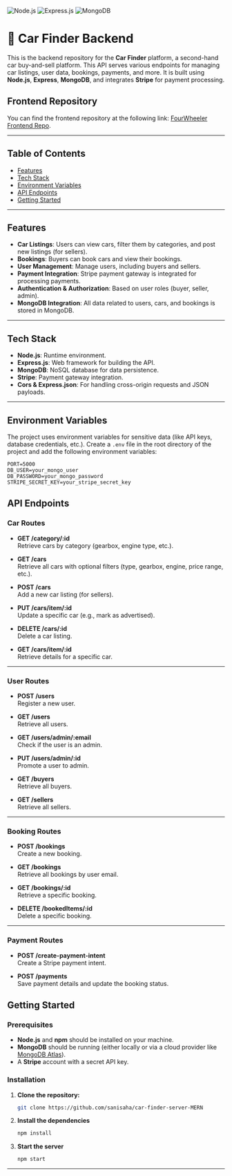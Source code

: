 ![Node.js](https://img.shields.io/badge/Node.js-green)
![Express.js](https://img.shields.io/badge/Express.js-black)
![MongoDB](https://img.shields.io/badge/MongoDB-lightgreen)

# 🚗 Car Finder Backend

This is the backend repository for the **Car Finder** platform, a second-hand car buy-and-sell platform. This API serves various endpoints for managing car listings, user data, bookings, payments, and more. It is built using **Node.js**, **Express**, **MongoDB**, and integrates **Stripe** for payment processing.

## Frontend Repository

You can find the frontend repository at the following link: [FourWheeler Frontend Repo](https://github.com/sanisaha/Car-finder-MERN).

---

## Table of Contents

- [Features](#features)
- [Tech Stack](#tech-stack)
- [Environment Variables](#environment-variables)
- [API Endpoints](#api-endpoints)
- [Getting Started](#getting-started)

---

## Features

- **Car Listings**: Users can view cars, filter them by categories, and post new listings (for sellers).
- **Bookings**: Buyers can book cars and view their bookings.
- **User Management**: Manage users, including buyers and sellers.
- **Payment Integration**: Stripe payment gateway is integrated for processing payments.
- **Authentication & Authorization**: Based on user roles (buyer, seller, admin).
- **MongoDB Integration**: All data related to users, cars, and bookings is stored in MongoDB.

---

## Tech Stack

- **Node.js**: Runtime environment.
- **Express.js**: Web framework for building the API.
- **MongoDB**: NoSQL database for data persistence.
- **Stripe**: Payment gateway integration.
- **Cors & Express.json**: For handling cross-origin requests and JSON payloads.

---

## Environment Variables

The project uses environment variables for sensitive data (like API keys, database credentials, etc.). Create a `.env` file in the root directory of the project and add the following environment variables:

```plaintext
PORT=5000
DB_USER=your_mongo_user
DB_PASSWORD=your_mongo_password
STRIPE_SECRET_KEY=your_stripe_secret_key
```

## API Endpoints

### Car Routes

- **GET /category/:id**  
  Retrieve cars by category (gearbox, engine type, etc.).

- **GET /cars**  
  Retrieve all cars with optional filters (type, gearbox, engine, price range, etc.).

- **POST /cars**  
  Add a new car listing (for sellers).

- **PUT /cars/item/:id**  
  Update a specific car (e.g., mark as advertised).

- **DELETE /cars/:id**  
  Delete a car listing.

- **GET /cars/item/:id**  
  Retrieve details for a specific car.

---

### User Routes

- **POST /users**  
  Register a new user.

- **GET /users**  
  Retrieve all users.

- **GET /users/admin/:email**  
  Check if the user is an admin.

- **PUT /users/admin/:id**  
  Promote a user to admin.

- **GET /buyers**  
  Retrieve all buyers.

- **GET /sellers**  
  Retrieve all sellers.

---

### Booking Routes

- **POST /bookings**  
  Create a new booking.

- **GET /bookings**  
  Retrieve all bookings by user email.

- **GET /bookings/:id**  
  Retrieve a specific booking.

- **DELETE /bookedItems/:id**  
  Delete a specific booking.

---

### Payment Routes

- **POST /create-payment-intent**  
  Create a Stripe payment intent.

- **POST /payments**  
  Save payment details and update the booking status.

## Getting Started

### Prerequisites

- **Node.js** and **npm** should be installed on your machine.
- **MongoDB** should be running (either locally or via a cloud provider like [MongoDB Atlas](https://www.mongodb.com/cloud/atlas)).
- A **Stripe** account with a secret API key.

### Installation

1. **Clone the repository:**
   ```bash
   git clone https://github.com/sanisaha/car-finder-server-MERN
   ```
2. **Install the dependencies**
   ```bash
   npm install
   ```
3. **Start the server**
   ```bash
   npm start
   ```

---
